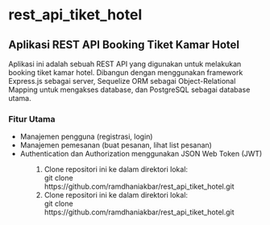 # rest_api_tiket_hotel

<h2>Aplikasi REST API Booking Tiket Kamar Hotel</h2>
Aplikasi ini adalah sebuah REST API yang digunakan untuk melakukan booking tiket kamar hotel. Dibangun dengan menggunakan framework Express.js sebagai server, Sequelize ORM sebagai Object-Relational Mapping untuk mengakses database, dan PostgreSQL sebagai database utama.

<h3>Fitur Utama</h3>
<ul>
  <li>Manajemen pengguna (registrasi, login)</li>
  <li>Manajemen pemesanan (buat pesanan, lihat list pesanan)</li>
  <li>Authentication dan Authorization menggunakan JSON Web Token (JWT)</li>
<ul>

<ol type="1">
  <li>Clone repositori ini ke dalam direktori lokal: <br /> git clone https://github.com/ramdhaniakbar/rest_api_tiket_hotel.git</li>
  <li>Clone repositori ini ke dalam direktori lokal: <br /> git clone https://github.com/ramdhaniakbar/rest_api_tiket_hotel.git</li>
</ol>
